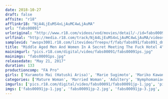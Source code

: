 ```yaml
---
date: 2018-10-27
draft: false
affsite: "r18"
afflinkr18: "NjA4LjEuMS4xLjAuMC4wLjAuMA"
url: "fabs00091"
urloriginal: "http://www.r18.com/videos/vod/movies/detail/-/id=fabs00091"
urlfinal: "http://media.r18.com/track/NjA4LjEuMS4xLjAuMC4wLjAuMA/videos/vod/movies/detail/-/id=fabs00091"
samplevid: "awspv3001.r18.com/litevideo/freepv/f/fab/fabs091/fabs091_dmb_w.mp4"
title: "Middle Aged Men And Women In A Secret Meeting The Fuck Hotel 4"
mainimgurl: "pics.r18.com/digital/video/fabs00091/fabs00091ps.jpg"
mainimgs: "fabs00091ps.jpg"
releasedate: "May 21, 2017"
duration: 133
productioncomp: "FA Pro"
girls: ['Kuramoto Mai (Hatuski Arisa)', 'Marie Sugimoto', 'Mariko Kawana', 'Yuki Shiraishi', 'Kyoko Kazami', 'Mika Hayashi', 'Sayuri Shinohara', 'Miyabi Kagami', 'Yuko Kazuki', 'Yukari Asamiya']
categories: ['Mature Woman', 'Married Woman', 'Adultery', 'Nymphomaniac', 'Drama']
imgurls: ['pics.r18.com/digital/video/fabs00091/fabs00091jp-1.jpg', 'pics.r18.com/digital/video/fabs00091/fabs00091jp-2.jpg', 'pics.r18.com/digital/video/fabs00091/fabs00091jp-3.jpg', 'pics.r18.com/digital/video/fabs00091/fabs00091jp-4.jpg', 'pics.r18.com/digital/video/fabs00091/fabs00091jp-5.jpg', 'pics.r18.com/digital/video/fabs00091/fabs00091jp-6.jpg', 'pics.r18.com/digital/video/fabs00091/fabs00091jp-7.jpg', 'pics.r18.com/digital/video/fabs00091/fabs00091jp-8.jpg', 'pics.r18.com/digital/video/fabs00091/fabs00091jp-9.jpg', 'pics.r18.com/digital/video/fabs00091/fabs00091jp-10.jpg', 'pics.r18.com/digital/video/fabs00091/fabs00091jp-11.jpg', 'pics.r18.com/digital/video/fabs00091/fabs00091jp-12.jpg', 'pics.r18.com/digital/video/fabs00091/fabs00091jp-13.jpg', 'pics.r18.com/digital/video/fabs00091/fabs00091jp-14.jpg', 'pics.r18.com/digital/video/fabs00091/fabs00091jp-15.jpg', 'pics.r18.com/digital/video/fabs00091/fabs00091jp-16.jpg', 'pics.r18.com/digital/video/fabs00091/fabs00091jp-17.jpg', 'pics.r18.com/digital/video/fabs00091/fabs00091jp-18.jpg', 'pics.r18.com/digital/video/fabs00091/fabs00091jp-19.jpg', 'pics.r18.com/digital/video/fabs00091/fabs00091jp-20.jpg']
imgs: ['fabs00091jp-1.jpg', 'fabs00091jp-2.jpg', 'fabs00091jp-3.jpg', 'fabs00091jp-4.jpg', 'fabs00091jp-5.jpg', 'fabs00091jp-6.jpg', 'fabs00091jp-7.jpg', 'fabs00091jp-8.jpg', 'fabs00091jp-9.jpg', 'fabs00091jp-10.jpg', 'fabs00091jp-11.jpg', 'fabs00091jp-12.jpg', 'fabs00091jp-13.jpg', 'fabs00091jp-14.jpg', 'fabs00091jp-15.jpg', 'fabs00091jp-16.jpg', 'fabs00091jp-17.jpg', 'fabs00091jp-18.jpg', 'fabs00091jp-19.jpg', 'fabs00091jp-20.jpg']
---
```

